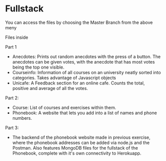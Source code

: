 # Fullstack
You can access the files by choosing the Master Branch from the above meny

Files inside

Part 1
- Anecdotes: Prints out random anecdotes with the press of a button. The anecdotes can be given votes, with the anecdote that has most votes being the top one visible.
- Courseinfo: Information of all courses on an university neatly sorted into categories. Takes advantage of Javascript objects
- Unicafe: A Feedback section for an online cafe. Counts the total, positive and average of all the votes.

Part 2:
- Course: List of courses and exercises within them.
- Phonebook: A website that lets you add into a list of names and phone numbers.

Part 3:
- The backend of the phonebook website made in previous exercise, where the phonebook addresses can be added via node.js and the Postman. Also features MongoDB files for the fullstack of the Phonebook, complete with it's own connectivity to Herokuapp.
